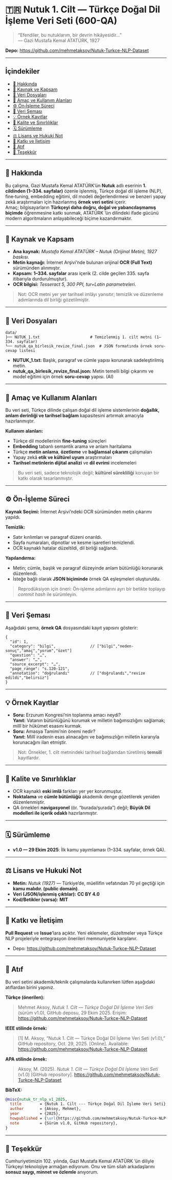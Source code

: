 # 🇹🇷 Nutuk 1. Cilt — Türkçe Doğal Dil İşleme Veri Seti (600-QA)

> “Efendiler, bu nutuklarım, bir devrin hikâyesidir...”  
> — Gazi Mustafa Kemal ATATÜRK, 1927

**Depo:** https://github.com/mehmetaksoy/Nutuk-Turkce-NLP-Dataset

---

## İçindekiler

- [📘 Hakkında](#-hakkında)
- [📖 Kaynak ve Kapsam](#-kaynak-ve-kapsam)
- [📂 Veri Dosyaları](#-veri-dosyaları)
- [🎯 Amaç ve Kullanım Alanları](#-amaç-ve-kullanım-alanları)
- [⚙️ Ön‑İşleme Süreci](#️-ön-işleme-süreci)
- [🧩 Veri Şeması](#-veri-şeması)
- [💡 Örnek Kayıtlar](#-örnek-kayıtlar)
- [🧠 Kalite ve Sınırlılıklar](#-kalite-ve-sınırlılıklar)
- [🗓️ Sürümleme](#️-sürümleme)
- [⚖️ Lisans ve Hukuki Not](#-lisans-ve-hukuki-not)
- [🤝 Katkı ve İletişim](#-katkı-ve-iletişim)
- [📜 Atıf](#-atıf)
- [🙏 Teşekkür](#-teşekkür)

---

## 📘 Hakkında

Bu çalışma, Gazi Mustafa Kemal ATATÜRK’ün **Nutuk** adlı eserinin **1. cildinden (1–334. sayfalar)** özenle işlenmiş, Türkçe doğal dil işleme (NLP), fine‑tuning, embedding eğitimi, dil modeli değerlendirmesi ve benzeri yapay zekâ araştırmaları için hazırlanmış **örnek veri setini** içerir.  
Amaç; bilgisayarların **Türkçeyi daha doğru, doğal ve yabancılaşmamış biçimde** öğrenmesine katkı sunmak, ATATÜRK ’ün dilindeki ifade gücünü modern algoritmaların anlayabileceği biçime kazandırmaktır.

---

## 📖 Kaynak ve Kapsam

- **Ana kaynak:** *Mustafa Kemal ATATÜRK – Nutuk (Orijinal Metin), 1927 baskısı.*  
- **Metin kaynağı:** İnternet Arşivi’nde bulunan orijinal **OCR (Full Text)** sürümünden alınmıştır.  
- **Kapsam:** **1–334. sayfalar** arası içerik (2. cilde geçilen 335. sayfa itibarıyla durdurulmuştur).  
- **OCR bilgisi:** *Tesseract 5, 300 PPI, tur+Latin parametreleri.*

> Not: OCR metni yer yer tarihsel imlâyı yansıtır; temizlik ve düzenleme adımlarında dil birliği gözetilmiştir.

---

## 📂 Veri Dosyaları

```
data/
├── NUTUK_1.txt                      # Temizlenmiş 1. cilt metni (1–334. sayfalar)
└── nutuk_qa_birlesik_revize_final.json  # JSON formatında örnek soru-cevap listesi
```

- **NUTUK_1.txt:** Başlık, paragraf ve cümle yapısı korunarak sadeleştirilmiş metin.  
- **nutuk_qa_birlesik_revize_final.json:** Metin temelli bilgi çıkarımı ve model eğitimi için örnek **soru‑cevap** yapısı. (AI)

---

## 🎯 Amaç ve Kullanım Alanları

Bu veri seti, Türkçe dilinde çalışan doğal dil işleme sistemlerinin **doğallık, anlam derinliği ve tarihsel bağlam** kapasitesini artırmak amacıyla hazırlanmıştır.

**Kullanım alanları:**

- Türkçe dil modellerinin **fine‑tuning** süreçleri  
- **Embedding** tabanlı semantik arama ve anlam haritalama  
- Türkçe **metin anlama**, **özetleme** ve **bağlamsal çıkarım** çalışmaları  
- Yapay zekâ **etik ve kültürel uyum** araştırmaları  
- **Tarihsel metinlerin dijital analizi** ve **dil evrimi** incelemeleri  

> Bu veri seti, sadece teknolojik değil; **kültürel sürekliliği** koruyan bir katkı olarak tasarlanmıştır.

---

## ⚙️ Ön‑İşleme Süreci

**Kaynak Seçimi:** İnternet Arşivi’ndeki OCR sürümünden metin çıkarımı yapıldı.  

**Temizlik:**  

- Satır kırılımları ve paragraf düzeni onarıldı.  
- Sayfa numaraları, dipnotlar ve kesme işaretleri temizlendi.  
- OCR kaynaklı hatalar düzeltildi, dil birliği sağlandı.  

**Yapılandırma:**  

- Metin; cümle, başlık ve paragraf düzeyinde anlam bütünlüğü korunarak düzenlendi.  
- İsteğe bağlı olarak **JSON biçiminde** örnek QA eşleşmeleri oluşturuldu.

> Reprodüksiyon için öneri: Ön‑işleme adımlarını ayrı bir betikte toplayıp *commit hash* ile sürümleyin.

---

## 🧩 Veri Şeması

Aşağıdaki şema, **örnek QA** dosyasındaki kayıt yapısını gösterir:

```jsonc
{
  "id": 1,
  "category": "bilgi",               // ["bilgi","neden-sonuç","amaç","yorum","özet"]
  "question": "…",
  "answer": "…",
  "source_excerpt": "…",
  "page_range": "s.120-121",
  "annotation": "doğrulandı"         // ["doğrulandı","revize edildi","belirsiz"]
}
```

---

## 💡 Örnek Kayıtlar

- **Soru:** Erzurum Kongresi’nin toplanma amacı neydi?  
  **Yanıt:** Vatanın bütünlüğünü korumak ve milletin bağımsızlığını sağlamak; millî bir hükümet esasını kurmak.
- **Soru:** Amasya Tamimi’nin önemi nedir?  
  **Yanıt:** Millî iradenin esas alınacağını ve bağımsızlığın milletin kararıyla korunacağını ilan etmiştir.

> Not: Örnekler, 1. cilt metnindeki tarihsel bağlamdan türetilmiş **temsilî** kayıtlardır.

---

## 🧠 Kalite ve Sınırlılıklar

- OCR kaynaklı **eski imlâ** farkları yer yer korunmuştur.  
- **Noktalama** ve **cümle bütünlüğü** akademik denge gözetilerek yeniden düzenlenmiştir.  
- QA örnekleri **navigasyonel** (ör. “burada/şurada”) değil; **Büyük Dil modelleri ile içerik odaklı** hazırlanmıştır.

---

## 🗓️ Sürümleme

- **v1.0 — 29 Ekim 2025**: İlk kamu yayımlaması (1–334. sayfalar, örnek QA).

---

## ⚖️ Lisans ve Hukuki Not

- **Metin:** *Nutuk (1927)* — Türkiye’de, müellifin vefatından 70 yıl geçtiği için **kamu malıdır. (public domain)**.  
- **Veri (JSON/işlenmiş çıktılar):** **CC BY 4.0**  
- **Kod/Betikler (varsa):** **MIT**

---

## 🤝 Katkı ve İletişim

**Pull Request** ve **Issue**’lara açıktır. Yeni eklemeler, düzeltmeler veya Türkçe NLP projeleriyle entegrasyon önerileri memnuniyetle karşılanır.  

- Depo: https://github.com/mehmetaksoy/Nutuk-Turkce-NLP-Dataset

---

## 📜 Atıf

Bu veri setini akademik/teknik çalışmalarda kullanırken lütfen aşağıdaki atıflardan birini yapınız.

**Türkçe (önerilen):**  

> Mehmet Aksoy, *Nutuk 1. Cilt — Türkçe Doğal Dil İşleme Veri Seti* (sürüm v1.0), GitHub deposu, 29 Ekim 2025. Erişim: https://github.com/mehmetaksoy/Nutuk-Turkce-NLP-Dataset

**IEEE stilinde örnek:**  

> [1] M. Aksoy, “Nutuk 1. Cilt — Türkçe Doğal Dil İşleme Veri Seti (v1.0),” GitHub repository, Oct. 29, 2025. [Online]. Available: https://github.com/mehmetaksoy/Nutuk-Turkce-NLP-Dataset

**APA stilinde örnek:**  

> Aksoy, M. (2025). *Nutuk 1. Cilt — Türkçe Doğal Dil İşleme Veri Seti* (v1.0) [GitHub repository]. https://github.com/mehmetaksoy/Nutuk-Turkce-NLP-Dataset

**BibTeX:**

```bibtex
@misc{nutuk_tr_nlp_v1_2025,
  title        = {Nutuk 1. Cilt --- Türkçe Doğal Dil İşleme Veri Seti},
  author       = {Aksoy, Mehmet},
  year         = {2025},
  howpublished = {\url{https://github.com/mehmetaksoy/Nutuk-Turkce-NLP-Dataset}},
  note         = {Sürüm v1.0, GitHub repository},
}
```

---

## 🙏 Teşekkür

Cumhuriyetimizin 102. yılında, Gazi Mustafa Kemal ATATÜRK ’ün diliyle Türkçeyi teknolojiye armağan ediyorum. Onu ve tüm silah arkadaşlarını **sonsuz saygı, minnet ve özlemle** anıyorum.
